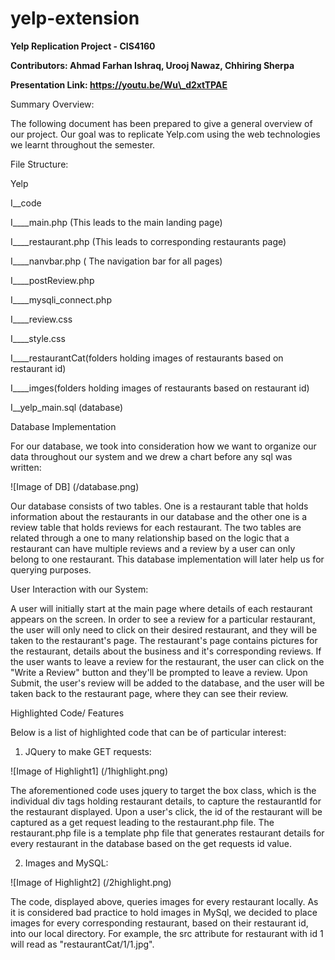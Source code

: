 # yelp-extension

**Yelp Replication Project - CIS4160**

**Contributors: Ahmad Farhan Ishraq, Urooj Nawaz, Chhiring Sherpa**

**Presentation Link: https://youtu.be/Wu\_d2xtTPAE**

Summary Overview:

The following document has been prepared to give a general overview of our project. Our goal was to replicate Yelp.com using the web technologies we learnt throughout the semester.

File Structure:

Yelp

I\_\_code

I\_\_\_\_main.php (This leads to the main landing page)

I\_\_\_\_restaurant.php (This leads to corresponding restaurants page)

I\_\_\_\_nanvbar.php ( The navigation bar for all pages)

I\_\_\_\_postReview.php

I\_\_\_\_mysqli\_connect.php

I\_\_\_\_review.css

I\_\_\_\_style.css

I\_\_\_\_restaurantCat(folders holding images of restaurants based on restaurant id)

I\_\_\_\_imges(folders holding images of restaurants based on restaurant id)

I\_\_yelp\_main.sql (database)

Database Implementation

For our database, we took into consideration how we want to organize our data throughout our system and we drew a chart before any sql was written:

![Image of DB]
(/database.png)

Our database consists of two tables. One is a restaurant table that holds information about the restaurants in our database and the other one is a review table that holds reviews for each restaurant. The two tables are related through a one to many relationship based on the logic that a restaurant can have multiple reviews and a review by a user can only belong to one restaurant. This database implementation will later help us for querying purposes.

User Interaction with our System:

A user will initially start at the main page where details of each restaurant appears on the screen. In order to see a review for a particular restaurant, the user will only need to click on their desired restaurant, and they will be taken to the restaurant&#39;s page. The restaurant&#39;s page contains pictures for the restaurant, details about the business and it&#39;s corresponding reviews. If the user wants to leave a review for the restaurant, the user can click on the &quot;Write a Review&quot; button and they&#39;ll be prompted to leave a review. Upon Submit, the user&#39;s review will be added to the database, and the user will be taken back to the restaurant page, where they can see their review.

Highlighted Code/ Features

Below is a list of highlighted code that can be of particular interest:

1. JQuery to make GET requests:

![Image of Highlight1]
(/1highlight.png)

The aforementioned code uses jquery to target the box class, which is the individual div tags holding restaurant details, to capture the restaurantId for the restaurant displayed. Upon a user&#39;s click, the id of the restaurant will be captured as a get request leading to the restaurant.php file. The restaurant.php file is a template php file that generates restaurant details for every restaurant in the database based on the get requests id value.

2. Images and MySQL:

![Image of Highlight2]
(/2highlight.png)

The code, displayed above, queries images for every restaurant locally. As it is considered bad practice to hold images in MySql, we decided to place images for every corresponding restaurant, based on their restaurant id, into our local directory. For example, the src attribute for restaurant with id 1 will read as &quot;restaurantCat/1/1.jpg&quot;.
